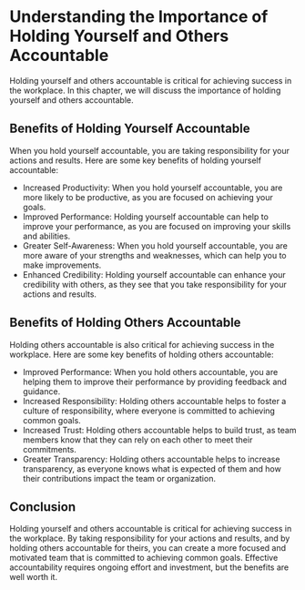 Understanding the Importance of Holding Yourself and Others Accountable
===========================================================================================================================

Holding yourself and others accountable is critical for achieving success in the workplace. In this chapter, we will discuss the importance of holding yourself and others accountable.

Benefits of Holding Yourself Accountable
----------------------------------------

When you hold yourself accountable, you are taking responsibility for your actions and results. Here are some key benefits of holding yourself accountable:

* Increased Productivity: When you hold yourself accountable, you are more likely to be productive, as you are focused on achieving your goals.
* Improved Performance: Holding yourself accountable can help to improve your performance, as you are focused on improving your skills and abilities.
* Greater Self-Awareness: When you hold yourself accountable, you are more aware of your strengths and weaknesses, which can help you to make improvements.
* Enhanced Credibility: Holding yourself accountable can enhance your credibility with others, as they see that you take responsibility for your actions and results.

Benefits of Holding Others Accountable
--------------------------------------

Holding others accountable is also critical for achieving success in the workplace. Here are some key benefits of holding others accountable:

* Improved Performance: When you hold others accountable, you are helping them to improve their performance by providing feedback and guidance.
* Increased Responsibility: Holding others accountable helps to foster a culture of responsibility, where everyone is committed to achieving common goals.
* Increased Trust: Holding others accountable helps to build trust, as team members know that they can rely on each other to meet their commitments.
* Greater Transparency: Holding others accountable helps to increase transparency, as everyone knows what is expected of them and how their contributions impact the team or organization.

Conclusion
----------

Holding yourself and others accountable is critical for achieving success in the workplace. By taking responsibility for your actions and results, and by holding others accountable for theirs, you can create a more focused and motivated team that is committed to achieving common goals. Effective accountability requires ongoing effort and investment, but the benefits are well worth it.
